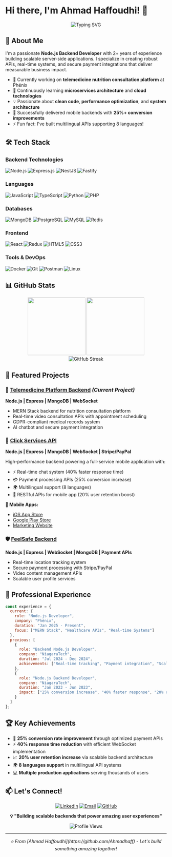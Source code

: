 # Hi there, I'm Ahmad Haffoudhi! 👋

<div align="center">

![Typing SVG](https://readme-typing-svg.herokuapp.com/?color=36BCF7&size=26&center=true&vCenter=true&width=600&lines=Node.js+Backend+Developer;2%2B+Years+of+Experience;Building+Scalable+APIs;Real-time+Applications+Expert)

</div>

## 🚀 About Me

I'm a passionate **Node.js Backend Developer** with 2+ years of experience building scalable server-side applications. I specialize in creating robust APIs, real-time systems, and secure payment integrations that deliver measurable business impact.

- 🔭 Currently working on **telemedicine nutrition consultation platform** at Phénix
- 🌱 Continuously learning **microservices architecture** and **cloud technologies**
- 💡 Passionate about **clean code**, **performance optimization**, and **system architecture**
- 📱 Successfully delivered mobile backends with **25%+ conversion improvements**
- ⚡ Fun fact: I've built multilingual APIs supporting 8 languages!

## 🛠️ Tech Stack

### Backend Technologies
![Node.js](https://img.shields.io/badge/Node.js-339933?style=for-the-badge&logo=nodedotjs&logoColor=white)
![Express.js](https://img.shields.io/badge/Express.js-000000?style=for-the-badge&logo=express&logoColor=white)
![NestJS](https://img.shields.io/badge/NestJS-E0234E?style=for-the-badge&logo=nestjs&logoColor=white)
![Fastify](https://img.shields.io/badge/Fastify-000000?style=for-the-badge&logo=fastify&logoColor=white)

### Languages
![JavaScript](https://img.shields.io/badge/JavaScript-F7DF1E?style=for-the-badge&logo=javascript&logoColor=black)
![TypeScript](https://img.shields.io/badge/TypeScript-007ACC?style=for-the-badge&logo=typescript&logoColor=white)
![Python](https://img.shields.io/badge/Python-3776AB?style=for-the-badge&logo=python&logoColor=white)
![PHP](https://img.shields.io/badge/PHP-777BB4?style=for-the-badge&logo=php&logoColor=white)

### Databases
![MongoDB](https://img.shields.io/badge/MongoDB-47A248?style=for-the-badge&logo=mongodb&logoColor=white)
![PostgreSQL](https://img.shields.io/badge/PostgreSQL-316192?style=for-the-badge&logo=postgresql&logoColor=white)
![MySQL](https://img.shields.io/badge/MySQL-4479A1?style=for-the-badge&logo=mysql&logoColor=white)
![Redis](https://img.shields.io/badge/Redis-DC382D?style=for-the-badge&logo=redis&logoColor=white)

### Frontend
![React](https://img.shields.io/badge/React-20232A?style=for-the-badge&logo=react&logoColor=61DAFB)
![Redux](https://img.shields.io/badge/Redux-593D88?style=for-the-badge&logo=redux&logoColor=white)
![HTML5](https://img.shields.io/badge/HTML5-E34F26?style=for-the-badge&logo=html5&logoColor=white)
![CSS3](https://img.shields.io/badge/CSS3-1572B6?style=for-the-badge&logo=css3&logoColor=white)

### Tools & DevOps
![Docker](https://img.shields.io/badge/Docker-2496ED?style=for-the-badge&logo=docker&logoColor=white)
![Git](https://img.shields.io/badge/Git-F05032?style=for-the-badge&logo=git&logoColor=white)
![Postman](https://img.shields.io/badge/Postman-FF6C37?style=for-the-badge&logo=postman&logoColor=white)
![Linux](https://img.shields.io/badge/Linux-FCC624?style=for-the-badge&logo=linux&logoColor=black)

## 📊 GitHub Stats

<div align="center">
  <img height="180em" src="https://github-readme-stats.vercel.app/api?username=Ahmadhaff&show_icons=true&theme=react&include_all_commits=true&count_private=true"/>
  <img height="180em" src="https://github-readme-stats.vercel.app/api/top-langs/?username=Ahmadhaff&layout=compact&langs_count=8&theme=react"/>
</div>

<div align="center">
  <img src="https://github-readme-streak-stats.herokuapp.com/?user=Ahmadhaff&theme=react" alt="GitHub Streak" />
</div>

## 🎯 Featured Projects

### 🏥 [Telemedicine Platform Backend](https://github.com/Ahmadhaff/telemedicine-backend) *(Current Project)*
**Node.js | Express | MongoDB | WebSocket**
- MERN Stack backend for nutrition consultation platform
- Real-time video consultation APIs with appointment scheduling
- GDPR-compliant medical records system
- AI chatbot and secure payment integration

### 📱 [Click Services API](https://github.com/Ahmadhaff/click-services-api)
**Node.js | Express | MongoDB | WebSocket | Stripe/PayPal**

High-performance backend powering a full-service mobile application with:
- ⚡ Real-time chat system (40% faster response time)
- 💳 Payment processing APIs (25% conversion increase)
- 🌍 Multilingual support (8 languages)
- 📱 RESTful APIs for mobile app (20% user retention boost)

**📱 Mobile Apps:**
- [iOS App Store](https://apps.apple.com/ca/app/click-services/id6744241291?uo=2)
- [Google Play Store](https://play.google.com/store/apps/details?id=com.ngtech.cliickservice&pli=1)
- [Marketing Website](https://clickservices.ca/)

### 🛡️ [FeelSafe Backend](https://github.com/Ahmadhaff/feelsafe-backend)
**Node.js | Express | WebSocket | MongoDB | Payment APIs**
- Real-time location tracking system
- Secure payment processing with Stripe/PayPal
- Video content management APIs
- Scalable user profile services

## 💼 Professional Experience

```javascript
const experience = {
  current: {
    role: "Node.js Developer",
    company: "Phénix",
    duration: "Jan 2025 - Present",
    focus: ["MERN Stack", "Healthcare APIs", "Real-time Systems"]
  },
  previous: [
    {
      role: "Backend Node.js Developer",
      company: "NiagaraTech",
      duration: "Jul 2024 - Dec 2024",
      achievements: ["Real-time tracking", "Payment integration", "Scalable APIs"]
    },
    {
      role: "Node.js Backend Developer", 
      company: "NiagaraTech",
      duration: "Jan 2023 - Jun 2023",
      impact: ["25% conversion increase", "40% faster response", "20% retention boost"]
    }
  ]
};
```

## 🏆 Key Achievements

- 🚀 **25% conversion rate improvement** through optimized payment APIs
- ⚡ **40% response time reduction** with efficient WebSocket implementation  
- 📈 **20% user retention increase** via scalable backend architecture
- 🌍 **8 languages support** in multilingual API systems
- 💻 **Multiple production applications** serving thousands of users

## 📫 Let's Connect!

<div align="center">

[![LinkedIn](https://img.shields.io/badge/LinkedIn-0077B5?style=for-the-badge&logo=linkedin&logoColor=white)](https://www.linkedin.com/in/ahmad-haffoudhi-70863b268/)
[![Email](https://img.shields.io/badge/Email-D14836?style=for-the-badge&logo=gmail&logoColor=white)](mailto:ahmad.haffoudhi@gmail.com)
[![GitHub](https://img.shields.io/badge/GitHub-100000?style=for-the-badge&logo=github&logoColor=white)](https://github.com/Ahmadhaff)

</div>

<div align="center">
  
**💡 "Building scalable backends that power amazing user experiences"**

![Profile Views](https://komarev.com/ghpvc/?username=Ahmadhaff&color=blueviolet&style=for-the-badge)

</div>

---

<div align="center">
  <i>⭐️ From [Ahmad Haffoudhi](https://github.com/Ahmadhaff) - Let's build something amazing together!</i>
</div>
